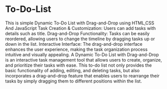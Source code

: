 # To-Do-List
This is simple Dynamic To-Do List with Drag-and-Drop using HTML,CSS And JavaScript
Task Creation & Customization: Users can add tasks with details such as title.
Drag-and-Drop Functionality: Tasks can be easily reordered, allowing users to change the timeline by dragging tasks up or down in the list.
Interactive Interface: The drag-and-drop interface enhances the user experience, making the task organization process intuitive and visually appealing.
A Dynamic To-Do List with Drag-and-Drop is an interactive task management tool that allows users to create, organize, and prioritize their tasks with ease. This to-do list not only provides the basic functionality of adding, editing, and deleting tasks, but also incorporates a drag-and-drop feature that enables users to rearrange their tasks by simply dragging them to different positions within the list.
